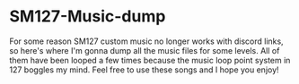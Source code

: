# SM127-Music-dump
For some reason SM127 custom music no longer works with discord links, so here's where I'm gonna dump all the music files for some levels. All of them have been looped a few times because the music loop point system in 127 boggles my mind. Feel free to use these songs and I hope you enjoy!

